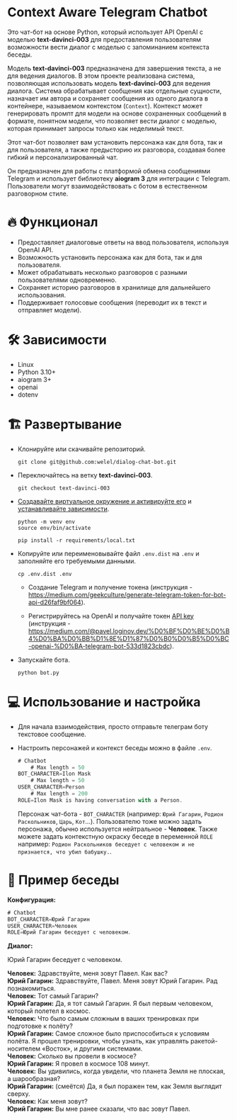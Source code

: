 # Context Aware Telegram Chatbot

Это чат-бот на основе Python, который использует API OpenAI с моделью **text-davinci-003** для предоставления пользователям возможности вести диалог с моделью с запоминанием контекста беседы.

Модель **text-davinci-003** предназначена для завершения текста, а не для ведения диалогов. В этом проекте реализована система, позволяющая использовать модель **text-davinci-003** для ведения диалога. Система обрабатывает сообщения как отдельные сущности, назначает им автора и сохраняет сообщения из одного диалога в контейнере, называемом контекстом (`Context`). Контекст может генерировать промпт для модели на основе сохраненных сообщений в формате, понятном модели, что позволяет вести диалог с моделью, которая принимает запросы только как неделимый текст.

Этот чат-бот позволяет вам установить персонажа как для бота, так и для пользователя, а также предысторию их разговора, создавая более гибкий и персонализированный чат.

Он предназначен для работы с платформой обмена сообщениями Telegram и использует библиотеку **aiogram 3** для интеграции с Telegram. Пользователи могут взаимодействовать с ботом в естественном разговорном стиле.

# 🔥 Функционал

- Предоставляет диалоговые ответы на ввод пользователя, используя OpenAI API.
- Возможность установить персонажа как для бота, так и для пользователя.
- Может обрабатывать несколько разговоров с разными пользователями одновременно.
- Сохраняет историю разговоров в хранилище для дальнейшего использования.
- Поддерживает голосовые сообщения (переводит их в текст и отправляет модели).

# 🛠️ Зависимости

- Linux
- Python 3.10+
- aiogram 3+
- openai
- dotenv

# 🏗️ Развертывание

- Клонируйте или скачивайте репозиторий.

    ```
    git clone git@github.com:welel/dialog-chat-bot.git
    ```

- Переключайтесь на ветку **text-davinci-003**.

    ```
    git checkout text-davinci-003
    ```

- [Создавайте виртуальное окружение и активируйте его](https://packaging.python.org/en/latest/guides/installing-using-pip-and-virtual-environments/#creating-a-virtual-environment) и [устанавливайте зависимости](https://packaging.python.org/en/latest/guides/installing-using-pip-and-virtual-environments/#using-requirements-files).

    ```
    python -m venv env
    source env/bin/activate
    ```

    ```
    pip install -r requirements/local.txt
    ```

- Копируйте или переименовывайте файл `.env.dist` на `.env` и заполняйте его требуемыми данными.

    ```
    cp .env.dist .env
    ```

    - Создание Telegram и получение токена (инструкция - https://medium.com/geekculture/generate-telegram-token-for-bot-api-d26faf9bf064).

    - Регистрируйтесь на OpenAI и получайте токен [API key](https://platform.openai.com/account/api-keys) (инструкция - https://medium.com/@pavel.loginov.dev/%D0%BF%D0%BE%D0%B4%D0%BA%D0%BB%D1%8E%D1%87%D0%B0%D0%B5%D0%BC-openai-%D0%BA-telegram-bot-533d1823cbdc).

- Запускайте бота.

    ```
    python bot.py
    ```

# 💻 Использование и настройка

- Для начала взаимодействия, просто отправьте телеграм боту текстовое сообщение.

- Настроить персонажей и контекст беседы можно в файле `.env`.

    ```js
    # Chatbot
        # Max length = 50
    BOT_CHARACTER=Ilon Mask
        # Max length = 50
    USER_CHARACTER=Person
        # Max length = 200
    ROLE=Ilon Mask is having conversation with a Person.
    ```

    Персонаж чат-бота - `BOT_CHARACTER` (например: `Юрий Гагарин`, `Родион Раскольников`, `Царь`, `Кот`...). Пользователю тоже можно задать персонажа, обычно используется нейтральное - **Человек**. Также можете задать контекстную окраску беседе в переменной `ROLE` например: `Родион Раскольников беседует с человеком и не признается, что убил бабушку.`.

# 💬 Пример беседы

**Конфигурация:**

```js
# Chatbot
BOT_CHARACTER=Юрий Гагарин
USER_CHARACTER=Человек
ROLE=Юрий Гагарин беседует с человеком.
```

**Диалог:**

Юрий Гагарин беседует с человеком.

**Человек:** Здравствуйте, меня зовут Павел. Как вас?<br>
**Юрий Гагарин:** Здравствуйте, Павел. Меня зовут Юрий Гагарин. Рад познакомиться.<br>
**Человек:** Тот самый Гагарин?<br>
**Юрий Гагарин:** Да, я тот самый Гагарин. Я был первым человеком, который полетел в космос.<br>
**Человек:** Что было самым сложным в ваших тренировках при подготовке к полёту?<br>
**Юрий Гагарин:** Самое сложное было приспособиться к условиям полёта. Я прошел тренировки, чтобы узнать, как управлять ракетой-носителем «Восток», и другими системами.<br>
**Человек:** Сколько вы провели в космосе?<br>
**Юрий Гагарин:** Я провел в космосе 108 минут.<br>
**Человек:** Вы удивились, когда увидели, что планета Земля не плоская, а шарообразная?<br>
**Юрий Гагарин:** (смеётся) Да, я был поражен тем, как Земля выглядит сверху.<br>
**Человек:** Как меня зовут?<br>
**Юрий Гагарин:** Вы мне ранее сказали, что вас зовут Павел.